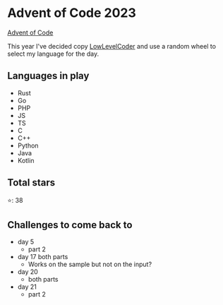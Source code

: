 # Advent of Code 2023

[Advent of Code](https://adventofcode.com/)

This year I've decided copy [LowLevelCoder](https://www.youtube.com/@LowLevelLearning) and use a random wheel to select my language for the day.

## Languages in play
- Rust
- Go
- PHP
- JS
- TS
- C
- C++
- Python
- Java
- Kotlin

## Total stars
⭐: 38

## Challenges to come back to
- day 5 
    - part 2
- day 17 both parts
    - Works on the sample but not on the input?
- day 20
    - both parts
- day 21
    - part 2
